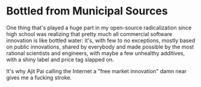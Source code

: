 # Bottled from Municipal Sources

One thing that's played a huge part in my open-source radicalization since high school was realizing that pretty much all commercial software innovation is like bottled water: it's, with few to no exceptions, mostly based on public innovations, shared by everybody and made possible by the most rational scientists and engineers, with maybe a few unhealthy additives, with a shiny label and price tag slapped on.

It's why Ajit Pai calling the Internet a "free market innovation" damn near gives me a fucking stroke.

